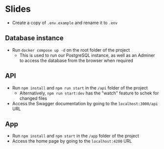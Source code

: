 # Slides

- Create a copy of `.env.example` and rename it to `.env`

## Database instance

- Run `docker compose up -d` on the root folder of the project
  - This is used to run our PostgreSQL instance, as well as an Adminer to access the database from the browser when required

## API

- Run `npm install` and `npm run start` in the `/api` folder of the project
  - Alternatively, `npm run start:dev` has the "watch" feature to schek for changed files
- Access the Swagger documentation by going to the `localhost:3000/api` URL

## App

- Run `npm install` and `npm start` in the `/app` folder of the project
- Access the home page by going to the `localhost:4200` URL
